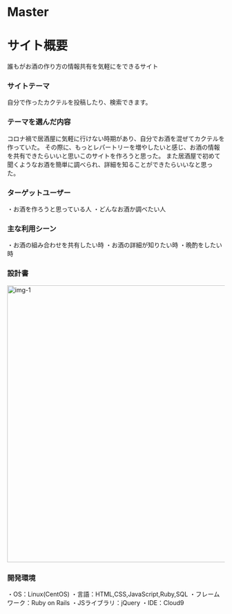 # Master

# サイト概要
誰もがお酒の作り方の情報共有を気軽にをできるサイト

### サイトテーマ
自分で作ったカクテルを投稿したり、検索できます。

### テーマを選んだ内容
コロナ禍で居酒屋に気軽に行けない時期があり、自分でお酒を混ぜてカクテルを作っていた。
その際に、もっとレパートリーを増やしたいと感じ、お酒の情報を共有できたらいいと思いこのサイトを作ろうと思った。
また居酒屋で初めて聞くようなお酒を簡単に調べられ、詳細を知ることができたらいいなと思った。

### ターゲットユーザー
・お酒を作ろうと思っている人
・どんなお酒か調べたい人

### 主な利用シーン
・お酒の組み合わせを共有したい時
・お酒の詳細が知りたい時
・晩酌をしたい時

### 設計書
 <img width="640" alt="img-1" src="https://user-images.githubusercontent.com/104773179/180707732-7334099b-a999-4bec-b3f4-989be4a0a969.png">

### 開発環境
・OS：Linux(CentOS)
・言語：HTML,CSS,JavaScript,Ruby,SQL
・フレームワーク：Ruby on Rails
・JSライブラリ：jQuery
・IDE：Cloud9

